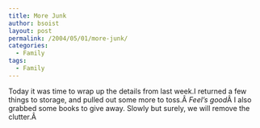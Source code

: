 ```yaml
---
title: More Junk
author: bsoist
layout: post
permalink: /2004/05/01/more-junk/
categories:
  - Family
tags:
  - Family
---
```

Today it was time to wrap up the details from last week.I returned a few things to storage, and pulled out some more to toss.Â *Feel&#8217;s good*Â I also grabbed some books to give away. Slowly but surely, we will remove the clutter.Â 